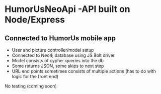 # HumorUsNeoApi -API built on Node/Express

## Connected to HumorUs mobile app
- User and picture controller/model setup
- Connected to Neo4j database using JS Bolt driver
- Model consists of cypher queries into the db
- Some returns JSON, some skips to next step
- URL end points sometimes consists of multiple actions (has to do with logic for the front end)

No testing (coming soon)
